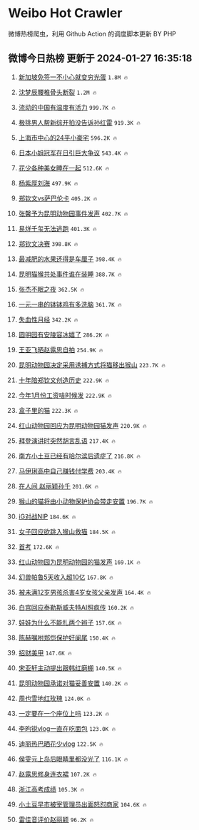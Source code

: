 # Weibo Hot Crawler 



微博热榜爬虫，利用 Github Action 的调度脚本更新 BY PHP 


## 微博今日热榜 更新于 2024-01-27 16:35:18 
1. [新加坡免签一不小心就变穷光蛋](https://s.weibo.com/weibo?q=%23%E6%96%B0%E5%8A%A0%E5%9D%A1%E5%85%8D%E7%AD%BE%E4%B8%80%E4%B8%8D%E5%B0%8F%E5%BF%83%E5%B0%B1%E5%8F%98%E7%A9%B7%E5%85%89%E8%9B%8B%23&t=31&band_rank=1&Refer=top) `1.8M 🔥` 

1. [沈梦辰腰椎骨头断裂](https://s.weibo.com/weibo?q=%23%E6%B2%88%E6%A2%A6%E8%BE%B0%E8%85%B0%E6%A4%8E%E9%AA%A8%E5%A4%B4%E6%96%AD%E8%A3%82%23&t=31&band_rank=2&Refer=top) `1.2M 🔥` 

1. [流动的中国有温度有活力](https://s.weibo.com/weibo?q=%23%E6%B5%81%E5%8A%A8%E7%9A%84%E4%B8%AD%E5%9B%BD%E6%9C%89%E6%B8%A9%E5%BA%A6%E6%9C%89%E6%B4%BB%E5%8A%9B%23&t=31&band_rank=3&Refer=top) `999.7K 🔥` 

1. [极挑男人帮新综开拍没告诉孙红雷](https://s.weibo.com/weibo?q=%23%E6%9E%81%E6%8C%91%E7%94%B7%E4%BA%BA%E5%B8%AE%E6%96%B0%E7%BB%BC%E5%BC%80%E6%8B%8D%E6%B2%A1%E5%91%8A%E8%AF%89%E5%AD%99%E7%BA%A2%E9%9B%B7%23&t=31&band_rank=4&Refer=top) `919.3K 🔥` 

1. [上海市中心的24平小豪宅](https://s.weibo.com/weibo?q=%E4%B8%8A%E6%B5%B7%E5%B8%82%E4%B8%AD%E5%BF%83%E7%9A%8424%E5%B9%B3%E5%B0%8F%E8%B1%AA%E5%AE%85&t=31&band_rank=5&Refer=top) `596.2K 🔥` 

1. [日本小姐冠军在日引巨大争议](https://s.weibo.com/weibo?q=%23%E6%97%A5%E6%9C%AC%E5%B0%8F%E5%A7%90%E5%86%A0%E5%86%9B%E5%9C%A8%E6%97%A5%E5%BC%95%E5%B7%A8%E5%A4%A7%E4%BA%89%E8%AE%AE%23&t=31&band_rank=6&Refer=top) `543.4K 🔥` 

1. [花少各种美女睡在一起](https://s.weibo.com/weibo?q=%23%E8%8A%B1%E5%B0%91%E5%90%84%E7%A7%8D%E7%BE%8E%E5%A5%B3%E7%9D%A1%E5%9C%A8%E4%B8%80%E8%B5%B7%23&t=31&band_rank=7&Refer=top) `512.6K 🔥` 

1. [杨紫厚刘海](https://s.weibo.com/weibo?q=%23%E6%9D%A8%E7%B4%AB%E5%8E%9A%E5%88%98%E6%B5%B7%23&t=31&band_rank=8&Refer=top) `497.9K 🔥` 

1. [郑钦文vs萨巴伦卡](https://s.weibo.com/weibo?q=%23%E9%83%91%E9%92%A6%E6%96%87vs%E8%90%A8%E5%B7%B4%E4%BC%A6%E5%8D%A1%23&t=31&band_rank=9&Refer=top) `405.2K 🔥` 

1. [张馨予为昆明动物园事件发声](https://s.weibo.com/weibo?q=%23%E5%BC%A0%E9%A6%A8%E4%BA%88%E4%B8%BA%E6%98%86%E6%98%8E%E5%8A%A8%E7%89%A9%E5%9B%AD%E4%BA%8B%E4%BB%B6%E5%8F%91%E5%A3%B0%23&t=31&band_rank=10&Refer=top) `402.7K 🔥` 

1. [易烊千玺无法逃跑](https://s.weibo.com/weibo?q=%23%E6%98%93%E7%83%8A%E5%8D%83%E7%8E%BA%E6%97%A0%E6%B3%95%E9%80%83%E8%B7%91%23&t=31&band_rank=11&Refer=top) `401.3K 🔥` 

1. [郑钦文决赛](https://s.weibo.com/weibo?q=%23%E9%83%91%E9%92%A6%E6%96%87%E5%86%B3%E8%B5%9B%23&t=31&band_rank=12&Refer=top) `398.8K 🔥` 

1. [最减肥的水果还得是车厘子](https://s.weibo.com/weibo?q=%E6%9C%80%E5%87%8F%E8%82%A5%E7%9A%84%E6%B0%B4%E6%9E%9C%E8%BF%98%E5%BE%97%E6%98%AF%E8%BD%A6%E5%8E%98%E5%AD%90&t=31&band_rank=13&Refer=top) `398.4K 🔥` 

1. [昆明猫猴共处事件谁在装睡](https://s.weibo.com/weibo?q=%23%E6%98%86%E6%98%8E%E7%8C%AB%E7%8C%B4%E5%85%B1%E5%A4%84%E4%BA%8B%E4%BB%B6%E8%B0%81%E5%9C%A8%E8%A3%85%E7%9D%A1%23&t=31&band_rank=14&Refer=top) `388.7K 🔥` 

1. [张杰不眠之夜](https://s.weibo.com/weibo?q=%23%E5%BC%A0%E6%9D%B0%E4%B8%8D%E7%9C%A0%E4%B9%8B%E5%A4%9C%23&t=31&band_rank=15&Refer=top) `362.5K 🔥` 

1. [一元一串的钵钵鸡有多洗脑](https://s.weibo.com/weibo?q=%23%E4%B8%80%E5%85%83%E4%B8%80%E4%B8%B2%E7%9A%84%E9%92%B5%E9%92%B5%E9%B8%A1%E6%9C%89%E5%A4%9A%E6%B4%97%E8%84%91%23&t=31&band_rank=16&Refer=top) `361.7K 🔥` 

1. [失血性月经](https://s.weibo.com/weibo?q=%E5%A4%B1%E8%A1%80%E6%80%A7%E6%9C%88%E7%BB%8F&t=31&band_rank=17&Refer=top) `342.2K 🔥` 

1. [圆明园有安陵容冰嬉了](https://s.weibo.com/weibo?q=%23%E5%9C%86%E6%98%8E%E5%9B%AD%E6%9C%89%E5%AE%89%E9%99%B5%E5%AE%B9%E5%86%B0%E5%AC%89%E4%BA%86%23&t=31&band_rank=18&Refer=top) `286.2K 🔥` 

1. [王亚飞晒赵露思自拍](https://s.weibo.com/weibo?q=%23%E7%8E%8B%E4%BA%9A%E9%A3%9E%E6%99%92%E8%B5%B5%E9%9C%B2%E6%80%9D%E8%87%AA%E6%8B%8D%23&t=31&band_rank=19&Refer=top) `254.9K 🔥` 

1. [昆明动物园决定采用诱捕方式将猫移出猴山](https://s.weibo.com/weibo?q=%23%E6%98%86%E6%98%8E%E5%8A%A8%E7%89%A9%E5%9B%AD%E5%86%B3%E5%AE%9A%E9%87%87%E7%94%A8%E8%AF%B1%E6%8D%95%E6%96%B9%E5%BC%8F%E5%B0%86%E7%8C%AB%E7%A7%BB%E5%87%BA%E7%8C%B4%E5%B1%B1%23&t=31&band_rank=20&Refer=top) `223.7K 🔥` 

1. [十年陪郑钦文创造历史](https://s.weibo.com/weibo?q=%23%E5%8D%81%E5%B9%B4%E9%99%AA%E9%83%91%E9%92%A6%E6%96%87%E5%88%9B%E9%80%A0%E5%8E%86%E5%8F%B2%23&t=31&band_rank=21&Refer=top) `222.9K 🔥` 

1. [今年1月份工资啥时候发](https://s.weibo.com/weibo?q=%23%E4%BB%8A%E5%B9%B41%E6%9C%88%E4%BB%BD%E5%B7%A5%E8%B5%84%E5%95%A5%E6%97%B6%E5%80%99%E5%8F%91%23&t=31&band_rank=22&Refer=top) `222.9K 🔥` 

1. [盒子里的猫](https://s.weibo.com/weibo?q=%E7%9B%92%E5%AD%90%E9%87%8C%E7%9A%84%E7%8C%AB&t=31&band_rank=23&Refer=top) `222.3K 🔥` 

1. [红山动物园回应为昆明动物园猫发声](https://s.weibo.com/weibo?q=%23%E7%BA%A2%E5%B1%B1%E5%8A%A8%E7%89%A9%E5%9B%AD%E5%9B%9E%E5%BA%94%E4%B8%BA%E6%98%86%E6%98%8E%E5%8A%A8%E7%89%A9%E5%9B%AD%E7%8C%AB%E5%8F%91%E5%A3%B0%23&t=31&band_rank=24&Refer=top) `220.9K 🔥` 

1. [拜登演讲时突然胡言乱语](https://s.weibo.com/weibo?q=%23%E6%8B%9C%E7%99%BB%E6%BC%94%E8%AE%B2%E6%97%B6%E7%AA%81%E7%84%B6%E8%83%A1%E8%A8%80%E4%B9%B1%E8%AF%AD%23&t=31&band_rank=25&Refer=top) `217.4K 🔥` 

1. [南方小土豆已经有哈尔滨后遗症了](https://s.weibo.com/weibo?q=%23%E5%8D%97%E6%96%B9%E5%B0%8F%E5%9C%9F%E8%B1%86%E5%B7%B2%E7%BB%8F%E6%9C%89%E5%93%88%E5%B0%94%E6%BB%A8%E5%90%8E%E9%81%97%E7%97%87%E4%BA%86%23&t=31&band_rank=26&Refer=top) `216.8K 🔥` 

1. [马伊琍高中自己赚钱付学费](https://s.weibo.com/weibo?q=%23%E9%A9%AC%E4%BC%8A%E7%90%8D%E9%AB%98%E4%B8%AD%E8%87%AA%E5%B7%B1%E8%B5%9A%E9%92%B1%E4%BB%98%E5%AD%A6%E8%B4%B9%23&t=31&band_rank=27&Refer=top) `203.4K 🔥` 

1. [在人间 赵丽颖孙千](https://s.weibo.com/weibo?q=%E5%9C%A8%E4%BA%BA%E9%97%B4%20%E8%B5%B5%E4%B8%BD%E9%A2%96%E5%AD%99%E5%8D%83&t=31&band_rank=28&Refer=top) `201.6K 🔥` 

1. [猴山的猫将由小动物保护协会带走安置](https://s.weibo.com/weibo?q=%23%E7%8C%B4%E5%B1%B1%E7%9A%84%E7%8C%AB%E5%B0%86%E7%94%B1%E5%B0%8F%E5%8A%A8%E7%89%A9%E4%BF%9D%E6%8A%A4%E5%8D%8F%E4%BC%9A%E5%B8%A6%E8%B5%B0%E5%AE%89%E7%BD%AE%23&t=31&band_rank=29&Refer=top) `196.7K 🔥` 

1. [iG对战NIP](https://s.weibo.com/weibo?q=%23iG%E5%AF%B9%E6%88%98NIP%23&t=31&band_rank=30&Refer=top) `184.6K 🔥` 

1. [女子回应欲跳入猴山救猫](https://s.weibo.com/weibo?q=%23%E5%A5%B3%E5%AD%90%E5%9B%9E%E5%BA%94%E6%AC%B2%E8%B7%B3%E5%85%A5%E7%8C%B4%E5%B1%B1%E6%95%91%E7%8C%AB%23&t=31&band_rank=31&Refer=top) `184.5K 🔥` 

1. [首考](https://s.weibo.com/weibo?q=%E9%A6%96%E8%80%83&t=31&band_rank=32&Refer=top) `172.6K 🔥` 

1. [红山动物园为昆明动物园的猫发声](https://s.weibo.com/weibo?q=%23%E7%BA%A2%E5%B1%B1%E5%8A%A8%E7%89%A9%E5%9B%AD%E4%B8%BA%E6%98%86%E6%98%8E%E5%8A%A8%E7%89%A9%E5%9B%AD%E7%9A%84%E7%8C%AB%E5%8F%91%E5%A3%B0%23&t=31&band_rank=33&Refer=top) `169.1K 🔥` 

1. [幻兽帕鲁5天收入超10亿](https://s.weibo.com/weibo?q=%23%E5%B9%BB%E5%85%BD%E5%B8%95%E9%B2%815%E5%A4%A9%E6%94%B6%E5%85%A5%E8%B6%8510%E4%BA%BF%23&t=31&band_rank=34&Refer=top) `167.8K 🔥` 

1. [被未满12岁男孩杀害4岁女孩父亲发声](https://s.weibo.com/weibo?q=%23%E8%A2%AB%E6%9C%AA%E6%BB%A112%E5%B2%81%E7%94%B7%E5%AD%A9%E6%9D%80%E5%AE%B34%E5%B2%81%E5%A5%B3%E5%AD%A9%E7%88%B6%E4%BA%B2%E5%8F%91%E5%A3%B0%23&t=31&band_rank=35&Refer=top) `164.4K 🔥` 

1. [白宫回应泰勒斯威夫特AI照疯传](https://s.weibo.com/weibo?q=%23%E7%99%BD%E5%AE%AB%E5%9B%9E%E5%BA%94%E6%B3%B0%E5%8B%92%E6%96%AF%E5%A8%81%E5%A4%AB%E7%89%B9AI%E7%85%A7%E7%96%AF%E4%BC%A0%23&t=31&band_rank=36&Refer=top) `160.2K 🔥` 

1. [娃娃为什么不能扎两个辫子](https://s.weibo.com/weibo?q=%E5%A8%83%E5%A8%83%E4%B8%BA%E4%BB%80%E4%B9%88%E4%B8%8D%E8%83%BD%E6%89%8E%E4%B8%A4%E4%B8%AA%E8%BE%AB%E5%AD%90&t=31&band_rank=37&Refer=top) `157.6K 🔥` 

1. [陈赫嘱咐郑恺保护好阑尾](https://s.weibo.com/weibo?q=%23%E9%99%88%E8%B5%AB%E5%98%B1%E5%92%90%E9%83%91%E6%81%BA%E4%BF%9D%E6%8A%A4%E5%A5%BD%E9%98%91%E5%B0%BE%23&t=31&band_rank=38&Refer=top) `150.4K 🔥` 

1. [招财美甲](https://s.weibo.com/weibo?q=%E6%8B%9B%E8%B4%A2%E7%BE%8E%E7%94%B2&t=31&band_rank=39&Refer=top) `147.6K 🔥` 

1. [宋亚轩主动提出跟韩红磨棚](https://s.weibo.com/weibo?q=%23%E5%AE%8B%E4%BA%9A%E8%BD%A9%E4%B8%BB%E5%8A%A8%E6%8F%90%E5%87%BA%E8%B7%9F%E9%9F%A9%E7%BA%A2%E7%A3%A8%E6%A3%9A%23&t=31&band_rank=40&Refer=top) `140.5K 🔥` 

1. [昆明动物园承诺对猫妥善安置](https://s.weibo.com/weibo?q=%23%E6%98%86%E6%98%8E%E5%8A%A8%E7%89%A9%E5%9B%AD%E6%89%BF%E8%AF%BA%E5%AF%B9%E7%8C%AB%E5%A6%A5%E5%96%84%E5%AE%89%E7%BD%AE%23&t=31&band_rank=41&Refer=top) `140.2K 🔥` 

1. [周也雪地红玫瑰](https://s.weibo.com/weibo?q=%23%E5%91%A8%E4%B9%9F%E9%9B%AA%E5%9C%B0%E7%BA%A2%E7%8E%AB%E7%91%B0%23&t=31&band_rank=42&Refer=top) `124.0K 🔥` 

1. [一定要在一个座位上吗](https://s.weibo.com/weibo?q=%E4%B8%80%E5%AE%9A%E8%A6%81%E5%9C%A8%E4%B8%80%E4%B8%AA%E5%BA%A7%E4%BD%8D%E4%B8%8A%E5%90%97&t=31&band_rank=43&Refer=top) `123.2K 🔥` 

1. [李昀锐vlog一直在吃面包](https://s.weibo.com/weibo?q=%E6%9D%8E%E6%98%80%E9%94%90vlog%E4%B8%80%E7%9B%B4%E5%9C%A8%E5%90%83%E9%9D%A2%E5%8C%85&t=31&band_rank=44&Refer=top) `123.0K 🔥` 

1. [迪丽热巴晒花少vlog](https://s.weibo.com/weibo?q=%23%E8%BF%AA%E4%B8%BD%E7%83%AD%E5%B7%B4%E6%99%92%E8%8A%B1%E5%B0%91vlog%23&t=31&band_rank=45&Refer=top) `122.5K 🔥` 

1. [侯雯元上岛后眼睛里都没光了](https://s.weibo.com/weibo?q=%23%E4%BE%AF%E9%9B%AF%E5%85%83%E4%B8%8A%E5%B2%9B%E5%90%8E%E7%9C%BC%E7%9D%9B%E9%87%8C%E9%83%BD%E6%B2%A1%E5%85%89%E4%BA%86%23&t=31&band_rank=46&Refer=top) `116.1K 🔥` 

1. [赵露思修身连衣裙](https://s.weibo.com/weibo?q=%23%E8%B5%B5%E9%9C%B2%E6%80%9D%E4%BF%AE%E8%BA%AB%E8%BF%9E%E8%A1%A3%E8%A3%99%23&t=31&band_rank=47&Refer=top) `107.2K 🔥` 

1. [浙江高考成绩](https://s.weibo.com/weibo?q=%E6%B5%99%E6%B1%9F%E9%AB%98%E8%80%83%E6%88%90%E7%BB%A9&t=31&band_rank=48&Refer=top) `105.3K 🔥` 

1. [小土豆早市被宰管理员出面怒怼商家](https://s.weibo.com/weibo?q=%23%E5%B0%8F%E5%9C%9F%E8%B1%86%E6%97%A9%E5%B8%82%E8%A2%AB%E5%AE%B0%E7%AE%A1%E7%90%86%E5%91%98%E5%87%BA%E9%9D%A2%E6%80%92%E6%80%BC%E5%95%86%E5%AE%B6%23&t=31&band_rank=49&Refer=top) `104.6K 🔥` 

1. [雷佳音评价赵丽颖](https://s.weibo.com/weibo?q=%23%E9%9B%B7%E4%BD%B3%E9%9F%B3%E8%AF%84%E4%BB%B7%E8%B5%B5%E4%B8%BD%E9%A2%96%23&t=31&band_rank=50&Refer=top) `96.2K 🔥` 

